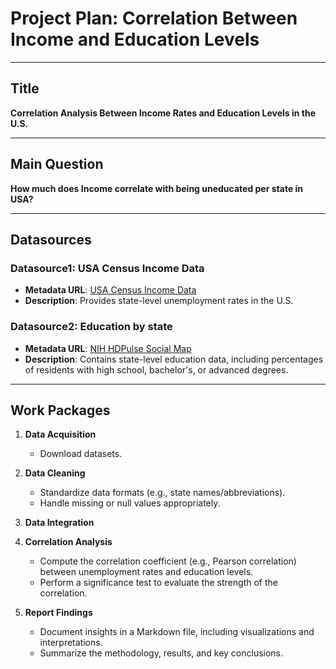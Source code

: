 # Project Plan: Correlation Between Income and Education Levels

---

## Title
**Correlation Analysis Between Income Rates and Education Levels in the U.S.**

---

## Main Question
**How much does Income correlate with being uneducated per state in USA?**

---

## Datasources

### Datasource1: USA Census Income Data
- **Metadata URL**: [USA Census Income Data](https://www.kaggle.com/datasets/manishkc06/usa-census-income-data)
- **Description**: Provides state-level unemployment rates in the U.S.

### Datasource2: Education by state
- **Metadata URL**: [NIH HDPulse Social Map](https://hdpulse.nimhd.nih.gov/data-portal/social/map?age=081&age_options=age25_1&demo=00006&demo_options=education_3&race=00&race_options=race_7&sex=0&sex_options=sexboth_1&socialtopic=020&socialtopic_options=social_6&statefips=00&statefips_options=area_states)
- **Description**: Contains state-level education data, including percentages of residents with high school, bachelor's, or advanced degrees.

---

## Work Packages

1. **Data Acquisition**
   - Download datasets.

2. **Data Cleaning**
   - Standardize data formats (e.g., state names/abbreviations).
   - Handle missing or null values appropriately.

3. **Data Integration**


4. **Correlation Analysis**
   - Compute the correlation coefficient (e.g., Pearson correlation) between unemployment rates and education levels.
   - Perform a significance test to evaluate the strength of the correlation.


5. **Report Findings**
   - Document insights in a Markdown file, including visualizations and interpretations.
   - Summarize the methodology, results, and key conclusions.



